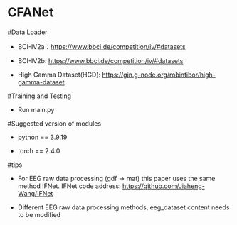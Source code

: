 # CFANet
#Data Loader

* BCI-IV2a：https://www.bbci.de/competition/iv/#datasets

* BCI-IV2b: https://www.bbci.de/competition/iv/#datasets

* High Gamma Dataset(HGD): https://gin.g-node.org/robintibor/high-gamma-dataset
  
#Training and Testing

* Run main.py

#Suggested version of modules

* python == 3.9.19

* torch ==  2.4.0

#tips

* For EEG raw data processing (gdf -> mat) this paper uses the same method IFNet. IFNet code address: https://github.com/Jiaheng-Wang/IFNet
  
* Different EEG raw data processing methods, eeg_dataset content needs to be modified
